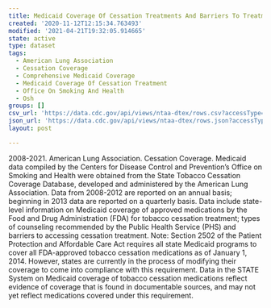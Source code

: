 ```yaml
---
title: Medicaid Coverage Of Cessation Treatments And Barriers To Treatments
created: '2020-11-12T12:15:34.763493'
modified: '2021-04-21T19:32:05.914665'
state: active
type: dataset
tags:
  - American Lung Association
  - Cessation Coverage
  - Comprehensive Medicaid Coverage
  - Medicaid Coverage Of Cessation Treatment
  - Office On Smoking And Health
  - Osh
groups: []
csv_url: 'https://data.cdc.gov/api/views/ntaa-dtex/rows.csv?accessType=DOWNLOAD'
json_url: 'https://data.cdc.gov/api/views/ntaa-dtex/rows.json?accessType=DOWNLOAD'
layout: post

---
```

2008-2021. American Lung Association. Cessation Coverage.  Medicaid data compiled by the Centers for Disease Control and Prevention’s Office on Smoking and Health were obtained from the State Tobacco Cessation Coverage Database, developed and administered by the American Lung Association.  Data from 2008-2012 are reported on an annual basis; beginning in 2013 data are reported on a quarterly basis.  Data include state-level information on Medicaid coverage of approved medications by the Food and Drug Administration (FDA) for tobacco cessation treatment; types of counseling recommended by the Public Health Service (PHS) and barriers to accessing cessation treatment. Note: Section 2502 of the Patient Protection and Affordable Care Act requires all state Medicaid programs to cover all FDA-approved tobacco cessation medications as of January 1, 2014. However, states are currently in the process of modifying their coverage to come into compliance with this requirement. Data in the STATE System on Medicaid coverage of tobacco cessation medications reflect evidence of coverage that is found in documentable sources, and may not yet reflect medications covered under this requirement.
